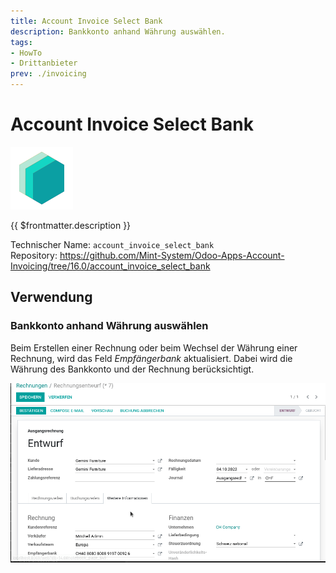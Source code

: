 ```yaml
---
title: Account Invoice Select Bank
description: Bankkonto anhand Währung auswählen.
tags:
- HowTo
- Drittanbieter
prev: ./invoicing
---
```

# Account Invoice Select Bank

![icon_oms_box](attachments/icons_odoo_mint_system.png)

{{ $frontmatter.description }}

Technischer Name: `account_invoice_select_bank`\
Repository: <https://github.com/Mint-System/Odoo-Apps-Account-Invoicing/tree/16.0/account_invoice_select_bank>

## Verwendung

### Bankkonto anhand Währung auswählen

Beim Erstellen einer Rechnung oder beim Wechsel der Währung einer Rechnung, wird das Feld *Empfängerbank* aktualisiert. Dabei wird die Währung des Bankkonto und der Rechnung berücksichtigt.

![Account Invoice Select Bank](attachments/Account%20Invoice%20Select%20Bank.gif)
